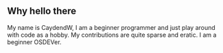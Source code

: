 ## Why hello there
My name is CaydendW, I am a beginner programmer and just play around with code as a hobby. My contributions are quite sparse and eratic. I am a beginner OSDEVer. 
